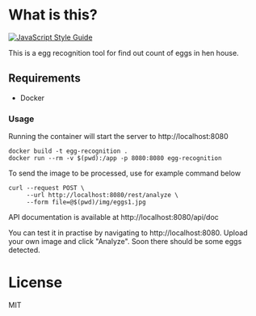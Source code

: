 # What is this?

[![JavaScript Style Guide](https://img.shields.io/badge/code_style-standard-brightgreen.svg)](https://standardjs.com)

This is a egg recognition tool for find out count of eggs in hen house.

## Requirements

* Docker

### Usage

Running the container will start the server to http://localhost:8080

```
docker build -t egg-recognition .
docker run --rm -v $(pwd):/app -p 8080:8080 egg-recognition
```

To send the image to be processed, use for example command below

```
curl --request POST \
     --url http://localhost:8080/rest/analyze \
     --form file=@$(pwd)/img/eggs1.jpg
```

API documentation is available at http://localhost:8080/api/doc

You can test it in practise by navigating to http://localhost:8080. Upload your own image and click "Analyze". Soon there should be some eggs detected.

# License

MIT
